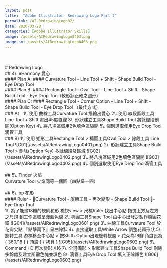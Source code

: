 ```yaml
---
layout: post
title:  "Adobe Illustrator- Redrawing Logo Part 2"
permalink: /AI-RedrawingLogo02/
date: 2020-03-28
categories: [Adobe Illustrator Skills]
image: /assets/AIRedrawingLogo0403.png
image-sm: /assets/AIRedrawingLogo0403.png
---
```

<br />
<br />
# Redrawing Logo  
<br />
## 4\. eHarmony 愛心  
<br />
#### Plan A:
#### Curvature Tool -  Line Tool + Shift -  Shape Build Tool - Eye Drop Tool  
<br />
#### Plan B:
#### Rectangle Tool - Oval Tool - Line Tool + Shift - Shape Build Tool - Eye Drop Tool (較形狀正確之圖形)
<br />
#### Plan C:
#### Rectangle Tool - Corner Option - Line Tool + Shift - Shape Build Tool - Eye Drop Tool （最佳方式）
<br />
### A）
1\. 使用 曲線工具Curvature Tool 描繪出愛心  
2\. 使用 線段區段工具Line Tool + Shift 畫出45度直線  
3\. 形狀建立工具Shape Build Tool 將餘線段刪除(Option Key)  
4\. 將八塊區域用2色填色區隔開  
5\. 個別選取使用Eye Drop Tool滴管工具  
<br />
### B)
1\. 使用 矩形工具Rectangle Tool > 橢圓工具Oval Tool > 線段工具 Line Tool
![G01](/assets/AIRedrawingLogo0401.png)   
2\. 形狀建立工具Shape Build Tool > 刪除(Option Key) 多餘線段及區域  
![G02](/assets/AIRedrawingLogo0402.png)  
3\. 將八塊區域用2色填色區隔開  
![G03](/assets/AIRedrawingLogo0403.png)  
4\. 個別選取使用Eye Drop Tool滴管工具  
<br />
<br />
## 5\. Tinder 火焰  
<br />
Curvature Tool 火焰同等一個圓（四點呈一圓）
<br />
<br /> 
## 6\. bp 花形  
<br />
#### Ruler - Curvature Tool - 旋轉工具 - 再次變形 - Shape Build Tool - Eye Drop Tool
<br />
1\. 為了能畫18瓣的規則花形 檢視view > 尺標Ruler 找出中心點   
    拖曳上方及左方之尺規 到工作區域呈淺藍色線
2\. 橢圓工具Shape Tool 由中心出發之製作橢圓花瓣
![G04](/assets/AIRedrawingLogo0601.png)
3\. 曲線工具Curvature Tool 於花瓣尖點 『點擊兩下』呈曲線狀
4\. 直接選取工具White Arrow 調整花瓣形狀
5\. 旋轉工具 游標移至中心點 > 按Shift+Option出現旋轉視窗 > 花朵為18瓣 角度設為 { 360/18 } { 預設 } { 拷貝 }
![G05](/assets/AIRedrawingLogo0602.png)
6\. Command +D 再次變形 X16
7\. 全選圖形 > 形狀建立工具Shape Build Tool 刪除多餘處及建立所需色塊並填色
8\. 滴管工具Eye Drop Tool 填入正確顏色
![G06](/assets/AIRedrawingLogo0603.png)
<br />
<br />
